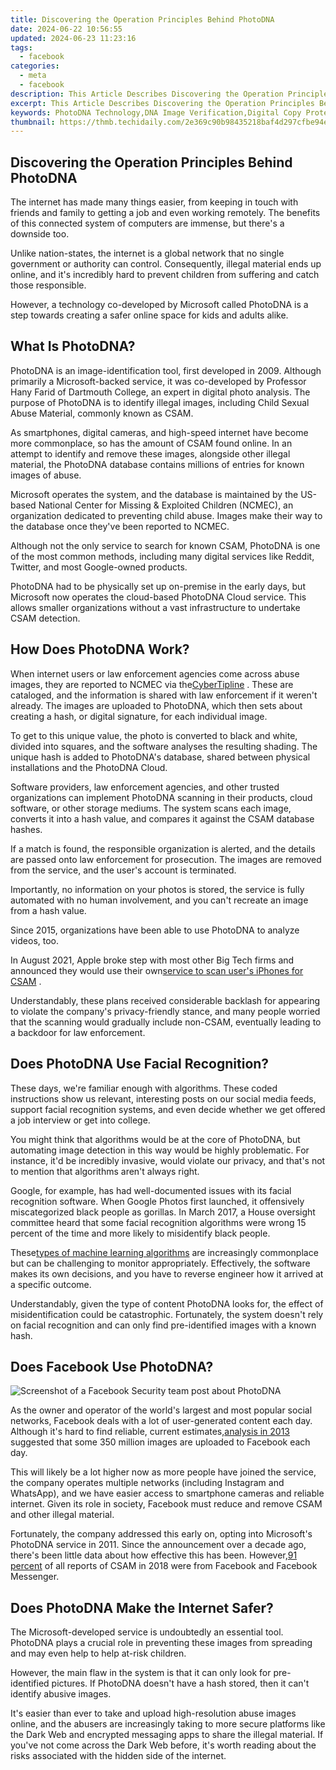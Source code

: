 ```yaml
---
title: Discovering the Operation Principles Behind PhotoDNA
date: 2024-06-22 10:56:55
updated: 2024-06-23 11:23:16
tags:
  - facebook
categories:
  - meta
  - facebook
description: This Article Describes Discovering the Operation Principles Behind PhotoDNA
excerpt: This Article Describes Discovering the Operation Principles Behind PhotoDNA
keywords: PhotoDNA Technology,DNA Image Verification,Digital Copy Protection,PhotoID Analysis,Images Hashing Tech,Photographic Identification System,Visual Content Authentication
thumbnail: https://thmb.techidaily.com/2e369c90b98435218baf4d297cfbe94e377c61af5c1d1c6b298751c3dd981af2.jpg
---
```


## Discovering the Operation Principles Behind PhotoDNA

 The internet has made many things easier, from keeping in touch with friends and family to getting a job and even working remotely. The benefits of this connected system of computers are immense, but there's a downside too.

 Unlike nation-states, the internet is a global network that no single government or authority can control. Consequently, illegal material ends up online, and it's incredibly hard to prevent children from suffering and catch those responsible.

 However, a technology co-developed by Microsoft called PhotoDNA is a step towards creating a safer online space for kids and adults alike.

## What Is PhotoDNA?

 PhotoDNA is an image-identification tool, first developed in 2009\. Although primarily a Microsoft-backed service, it was co-developed by Professor Hany Farid of Dartmouth College, an expert in digital photo analysis. The purpose of PhotoDNA is to identify illegal images, including Child Sexual Abuse Material, commonly known as CSAM.

 As smartphones, digital cameras, and high-speed internet have become more commonplace, so has the amount of CSAM found online. In an attempt to identify and remove these images, alongside other illegal material, the PhotoDNA database contains millions of entries for known images of abuse.

 Microsoft operates the system, and the database is maintained by the US-based National Center for Missing & Exploited Children (NCMEC), an organization dedicated to preventing child abuse. Images make their way to the database once they've been reported to NCMEC.

 Although not the only service to search for known CSAM, PhotoDNA is one of the most common methods, including many digital services like Reddit, Twitter, and most Google-owned products.

 PhotoDNA had to be physically set up on-premise in the early days, but Microsoft now operates the cloud-based PhotoDNA Cloud service. This allows smaller organizations without a vast infrastructure to undertake CSAM detection.

## How Does PhotoDNA Work?

 When internet users or law enforcement agencies come across abuse images, they are reported to NCMEC via the[CyberTipline](https://report.cybertip.org/) . These are cataloged, and the information is shared with law enforcement if it weren't already. The images are uploaded to PhotoDNA, which then sets about creating a hash, or digital signature, for each individual image.

 To get to this unique value, the photo is converted to black and white, divided into squares, and the software analyses the resulting shading. The unique hash is added to PhotoDNA's database, shared between physical installations and the PhotoDNA Cloud.

 Software providers, law enforcement agencies, and other trusted organizations can implement PhotoDNA scanning in their products, cloud software, or other storage mediums. The system scans each image, converts it into a hash value, and compares it against the CSAM database hashes.

 If a match is found, the responsible organization is alerted, and the details are passed onto law enforcement for prosecution. The images are removed from the service, and the user's account is terminated.

 Importantly, no information on your photos is stored, the service is fully automated with no human involvement, and you can't recreate an image from a hash value.

 Since 2015, organizations have been able to use PhotoDNA to analyze videos, too.

 In August 2021, Apple broke step with most other Big Tech firms and announced they would use their own[service to scan user's iPhones for CSAM](https://www.makeuseof.com/what-you-need-to-know-about-apples-child-safety-protections/) .

 Understandably, these plans received considerable backlash for appearing to violate the company's privacy-friendly stance, and many people worried that the scanning would gradually include non-CSAM, eventually leading to a backdoor for law enforcement.

## Does PhotoDNA Use Facial Recognition?

 These days, we're familiar enough with algorithms. These coded instructions show us relevant, interesting posts on our social media feeds, support facial recognition systems, and even decide whether we get offered a job interview or get into college.

 You might think that algorithms would be at the core of PhotoDNA, but automating image detection in this way would be highly problematic. For instance, it'd be incredibly invasive, would violate our privacy, and that's not to mention that algorithms aren't always right.

 Google, for example, has had well-documented issues with its facial recognition software. When Google Photos first launched, it offensively miscategorized black people as gorillas. In March 2017, a House oversight committee heard that some facial recognition algorithms were wrong 15 percent of the time and more likely to misidentify black people.

 These[types of machine learning algorithms](https://www.makeuseof.com/tag/machine-learning-algorithms/) are increasingly commonplace but can be challenging to monitor appropriately. Effectively, the software makes its own decisions, and you have to reverse engineer how it arrived at a specific outcome.

 Understandably, given the type of content PhotoDNA looks for, the effect of misidentification could be catastrophic. Fortunately, the system doesn't rely on facial recognition and can only find pre-identified images with a known hash.

## Does Facebook Use PhotoDNA?

![Screenshot of a Facebook Security team post about PhotoDNA](https://static1.makeuseofimages.com/wordpress/wp-content/uploads/2021/09/Facebook_PhotoDNA_Post_Screenshot.png)

 As the owner and operator of the world's largest and most popular social networks, Facebook deals with a lot of user-generated content each day. Although it's hard to find reliable, current estimates,[analysis in 2013](https://www.businessinsider.com/facebook-350-million-photos-each-day-2013-9?IR=T) suggested that some 350 million images are uploaded to Facebook each day.

 This will likely be a lot higher now as more people have joined the service, the company operates multiple networks (including Instagram and WhatsApp), and we have easier access to smartphone cameras and reliable internet. Given its role in society, Facebook must reduce and remove CSAM and other illegal material.

 Fortunately, the company addressed this early on, opting into Microsoft's PhotoDNA service in 2011\. Since the announcement over a decade ago, there's been little data about how effective this has been. However,[91 percent](https://www.proxypreview.org/all-contributor-articles/2020/3/16/facebook-at-center-of-storm-over-child-sexual-exploitation-online) of all reports of CSAM in 2018 were from Facebook and Facebook Messenger.

## Does PhotoDNA Make the Internet Safer?

 The Microsoft-developed service is undoubtedly an essential tool. PhotoDNA plays a crucial role in preventing these images from spreading and may even help to help at-risk children.

 However, the main flaw in the system is that it can only look for pre-identified pictures. If PhotoDNA doesn't have a hash stored, then it can't identify abusive images.

 It's easier than ever to take and upload high-resolution abuse images online, and the abusers are increasingly taking to more secure platforms like the Dark Web and encrypted messaging apps to share the illegal material. If you've not come across the Dark Web before, it's worth reading about the risks associated with the hidden side of the internet.


<ins class="adsbygoogle"
     style="display:block"
     data-ad-format="autorelaxed"
     data-ad-client="ca-pub-7571918770474297"
     data-ad-slot="1223367746"></ins>



<ins class="adsbygoogle"
     style="display:block"
     data-ad-client="ca-pub-7571918770474297"
     data-ad-slot="8358498916"
     data-ad-format="auto"
     data-full-width-responsive="true"></ins>
